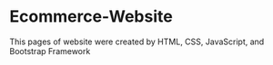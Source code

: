 # Ecommerce-Website
This pages of website were created by HTML, CSS, JavaScript, and Bootstrap Framework

